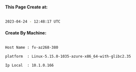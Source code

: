 
   
#### This Page Create at:

```bash

2023-04-24 - 12:48:17 UTC

```

#### Create By Machine:

```bash

Host Name : fv-az268-380

platform  : Linux-5.15.0-1035-azure-x86_64-with-glibc2.35

Ip Local  : 10.1.0.166

```

